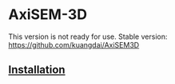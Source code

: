 # AxiSEM-3D
This version is not ready for use. 
Stable version: 
<https://github.com/kuangdai/AxiSEM3D>

## [Installation](doc/Installation.md)
